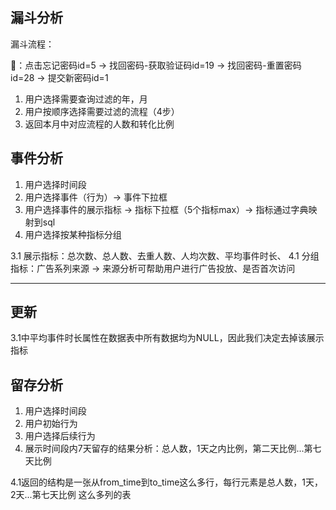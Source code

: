 ## 漏斗分析

漏斗流程：

🌰：点击忘记密码id=5 -> 找回密码-获取验证码id=19 -> 找回密码-重置密码id=28 -> 提交新密码id=1

1. 用户选择需要查询过滤的年，月
2. 用户按顺序选择需要过滤的流程（4步）
3. 返回本月中对应流程的人数和转化比例

## 事件分析

1. 用户选择时间段 
2. 用户选择事件（行为）-> 事件下拉框
3. 用户选择事件的展示指标 -> 指标下拉框（5个指标max）-> 指标通过字典映射到sql
4. 用户选择按某种指标分组

3.1 展示指标：总次数、总人数、去重人数、人均次数、平均事件时长、
4.1 分组指标：广告系列来源 -> 来源分析可帮助用户进行广告投放、是否首次访问

--- 
更新
---

3.1中平均事件时长属性在数据表中所有数据均为NULL，因此我们决定去掉该展示指标

## 留存分析

1. 用户选择时间段
2. 用户初始行为
3. 用户选择后续行为
4. 展示时间段内7天留存的结果分析：总人数，1天之内比例，第二天比例...第七天比例

4.1返回的结构是一张从from_time到to_time这么多行，每行元素是总人数，1天，2天...第七天比例 这么多列的表